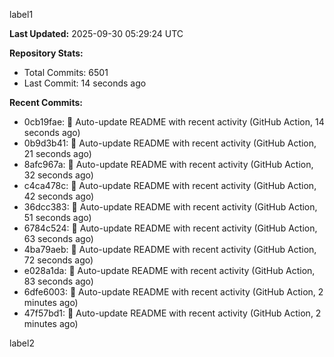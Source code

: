 
label1 
<!-- ACTIVITY_START -->
**Last Updated:** 2025-09-30 05:29:24 UTC

**Repository Stats:**
- Total Commits: 6501
- Last Commit: 14 seconds ago

**Recent Commits:**
- 0cb19fae: 🤖 Auto-update README with recent activity (GitHub Action, 14 seconds ago)
- 0b9d3b41: 🤖 Auto-update README with recent activity (GitHub Action, 21 seconds ago)
- 8afc967a: 🤖 Auto-update README with recent activity (GitHub Action, 32 seconds ago)
- c4ca478c: 🤖 Auto-update README with recent activity (GitHub Action, 42 seconds ago)
- 36dcc383: 🤖 Auto-update README with recent activity (GitHub Action, 51 seconds ago)
- 6784c524: 🤖 Auto-update README with recent activity (GitHub Action, 63 seconds ago)
- 4ba79aeb: 🤖 Auto-update README with recent activity (GitHub Action, 72 seconds ago)
- e028a1da: 🤖 Auto-update README with recent activity (GitHub Action, 83 seconds ago)
- 6dfe6003: 🤖 Auto-update README with recent activity (GitHub Action, 2 minutes ago)
- 47f57bd1: 🤖 Auto-update README with recent activity (GitHub Action, 2 minutes ago)
<!-- ACTIVITY_END -->

label2
